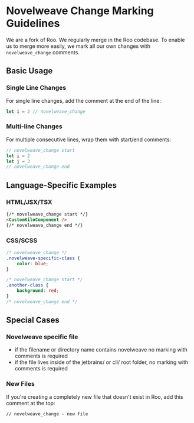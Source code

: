# Novelweave Change Marking Guidelines

We are a fork of Roo. We regularly merge in the Roo codebase. To enable us to merge more easily, we mark all
our own changes with `novelweave_change` comments.

## Basic Usage

### Single Line Changes

For single line changes, add the comment at the end of the line:

```typescript
let i = 2 // novelweave_change
```

### Multi-line Changes

For multiple consecutive lines, wrap them with start/end comments:

```typescript
// novelweave_change start
let i = 2
let j = 3
// novelweave_change end
```

## Language-Specific Examples

### HTML/JSX/TSX

```html
{/* novelweave_change start */}
<CustomKiloComponent />
{/* novelweave_change end */}
```

### CSS/SCSS

```css
/* novelweave_change */
.novelweave-specific-class {
	color: blue;
}

/* novelweave_change start */
.another-class {
	background: red;
}
/* novelweave_change end */
```

## Special Cases

### Novelweave specific file

- if the filename or directory name contains novelweave no marking with comments is required
- if the file lives inside of the jetbrains/ or cli/ root folder, no marking with comments is required

### New Files

If you're creating a completely new file that doesn't exist in Roo, add this comment at the top:

```
// novelweave_change - new file
```
